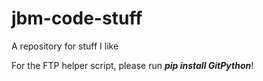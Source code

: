 # jbm-code-stuff
A repository for stuff I like

For the FTP helper script, please run ***pip install GitPython***!
